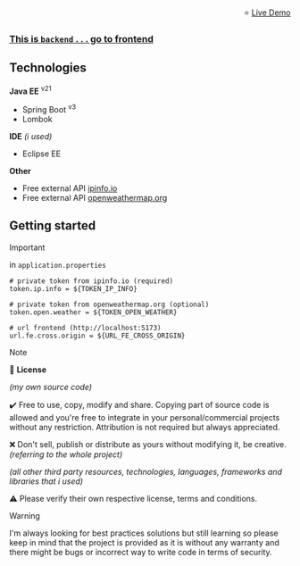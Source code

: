 <p align="right">⭐ <a href="https://ip-info-demo.victorcarablut.com">Live Demo</p>

### This is `backend`  . . . go to [frontend](https://github.com/victorcarablut/ip-info-fe)

## Technologies

<strong>Java EE</strong> <sup>v21<sup>
- Spring Boot <sup>v3<sup>
- Lombok

<strong>IDE</strong> _(i used)_
- Eclipse EE

<strong>Other</strong>
- Free external API [ipinfo.io](https://ipinfo.io)
- Free external API [openweathermap.org](https://openweathermap.org)

## Getting started

> [!IMPORTANT]
> in `application.properties`
> ```
> # private token from ipinfo.io (required)
> token.ip.info = ${TOKEN_IP_INFO}
>
> # private token from openweathermap.org (optional)
> token.open.weather = ${TOKEN_OPEN_WEATHER}
> 
> # url frontend (http://localhost:5173)
> url.fe.cross.origin = ${URL_FE_CROSS_ORIGIN}
> ```

> [!NOTE]
> 📜 <strong>License</strong>
>
> _(my own source code)_
> 
> ✔️ Free to use, copy, modify and share.
> Copying part of source code is allowed and you're free to integrate in your personal/commercial projects without any restriction.
> Attribution is not required but always appreciated.
> 
> ❌ Don't sell, publish or distribute as yours without modifying it, be creative. _(referring to the whole project)_
> 
> _(all other third party resources, technologies, languages, frameworks and libraries that i used)_
> 
> ⚠️ Please verify their own respective license, terms and conditions.

> [!WARNING]
> I'm always looking for best practices solutions but still learning so please keep in mind that the project is provided as it is without any warranty and there might be bugs or incorrect way to write code in terms of security.
